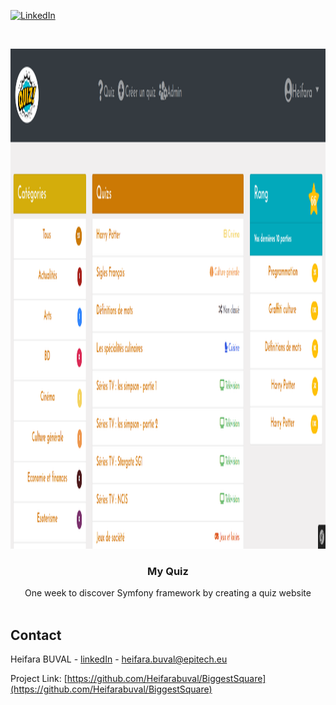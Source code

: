 
[![LinkedIn][linkedin-shield]][linkedin-url]



<!-- PROJECT LOGO -->
<br />
<p align="center">
  <a href="https://github.com/Heifarabuval/BiggestSquare">
    <img src="readMeImg/carbon.png" alt="Logo" width="800" height="800">
  </a>

<h3 align="center">My Quiz</h3>

  <p align="center">
    One week to discover Symfony framework by creating a quiz website
    <br />
    <br />
  </p>



<!-- CONTACT -->
## Contact

Heifara BUVAL - [linkedIn](https://www.linkedin.com/in/heifara-buval-b1662914a/) - heifara.buval@epitech.eu

Project Link: [https://github.com/Heifarabuval/BiggestSquare](https://github.com/Heifarabuval/BiggestSquare)




<!-- MARKDOWN LINKS & IMAGES -->
[linkedin-shield]: https://img.shields.io/badge/-LinkedIn-black.svg?style=for-the-badge&logo=linkedin&colorB=555
[linkedin-url]: https://www.linkedin.com/in/heifara-buval-b1662914a/

